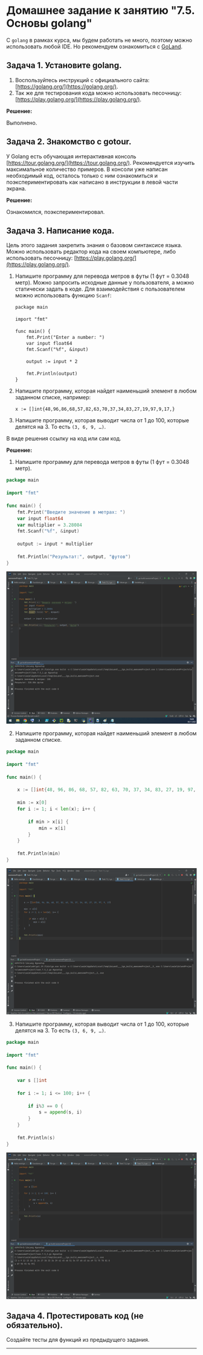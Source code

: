 # Домашнее задание к занятию "7.5. Основы golang"

С `golang` в рамках курса, мы будем работать не много, поэтому можно использовать любой IDE. 
Но рекомендуем ознакомиться с [GoLand](https://www.jetbrains.com/ru-ru/go/).  

## Задача 1. Установите golang.
1. Воспользуйтесь инструкций с официального сайта: [https://golang.org/](https://golang.org/).
2. Так же для тестирования кода можно использовать песочницу: [https://play.golang.org/](https://play.golang.org/).

**Решение:**

Выполнено.

## Задача 2. Знакомство с gotour.
У Golang есть обучающая интерактивная консоль [https://tour.golang.org/](https://tour.golang.org/). 
Рекомендуется изучить максимальное количество примеров. В консоли уже написан необходимый код, 
осталось только с ним ознакомиться и поэкспериментировать как написано в инструкции в левой части экрана. 

**Решение:**

Ознакомился, поэкспериментировал.

## Задача 3. Написание кода. 
Цель этого задания закрепить знания о базовом синтаксисе языка. Можно использовать редактор кода 
на своем компьютере, либо использовать песочницу: [https://play.golang.org/](https://play.golang.org/).

1. Напишите программу для перевода метров в футы (1 фут = 0.3048 метр). Можно запросить исходные данные 
у пользователя, а можно статически задать в коде.
    Для взаимодействия с пользователем можно использовать функцию `Scanf`:
    ```
    package main
    
    import "fmt"
    
    func main() {
        fmt.Print("Enter a number: ")
        var input float64
        fmt.Scanf("%f", &input)
    
        output := input * 2
    
        fmt.Println(output)    
    }
    ```

1. Напишите программу, которая найдет наименьший элемент в любом заданном списке, например:
    ```
    x := []int{48,96,86,68,57,82,63,70,37,34,83,27,19,97,9,17,}
    ```
1. Напишите программу, которая выводит числа от 1 до 100, которые делятся на 3. То есть `(3, 6, 9, …)`.

В виде решения ссылку на код или сам код. 

**Решение:**

1. Напишите программу для перевода метров в футы (1 фут = 0.3048 метр).

```go
package main

import "fmt"

func main() {
	fmt.Print("Введите значение в метрах: ")
	var input float64
	var multiplier = 3.28084
	fmt.Scanf("%f", &input)

	output := input * multiplier

	fmt.Println("Результат:", output, "футов")
}
```
![Task 7.5_3.1 ](./img/1.png)

2. Напишите программу, которая найдет наименьший элемент в любом заданном списке.

```go
package main

import "fmt"

func main() {

	x := []int{48, 96, 86, 68, 57, 82, 63, 70, 37, 34, 83, 27, 19, 97, 9, 17}

	min := x[0]
	for i := 1; i < len(x); i++ {

		if min > x[i] {
			min = x[i]
		}
	}

	fmt.Println(min)
}
```
![Task 7.5_3.2 ](./img/2.png)

3. Напишите программу, которая выводит числа от 1 до 100, которые делятся на 3. То есть `(3, 6, 9, …)`.

```go
package main

import "fmt"

func main() {

	var s []int

	for i := 1; i <= 100; i++ {

		if i%3 == 0 {
			s = append(s, i)
		}
	}

	fmt.Println(s)
}
```
![Task 7.5_3.2 ](./img/3.png)

## Задача 4. Протестировать код (не обязательно).

Создайте тесты для функций из предыдущего задания. 

---
